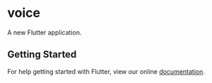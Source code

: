 # voice

A new Flutter application.

## Getting Started

For help getting started with Flutter, view our online
[documentation](https://flutter.io/).
